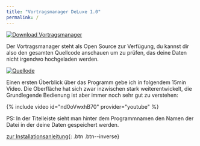 ```yaml
---
title: "Vortragsmanager DeLuxe 1.0"
permalink: /
---
```


[![Download Vortragsmanager](https://img.shields.io/badge/download-vortragsmanager.zip-blue?style=for-the-badge)](https://github.com/thomasramm/Vortragsmanager/releases/latest/download/Vortragsmanager.zip)

Der Vortragsmanager steht als Open Source zur Verfügung, du kannst dir also den gesamten Quellcode anschauen um zu prüfen, das deine Daten nicht irgendwo hochgeladen werden.

[![Quellode](https://img.shields.io/badge/Quellcode-GitHub-darkgreen?style=for-the-badge)](https://github.com/thomasramm/Vortragsmanager/)

Einen ersten Überblick über das Programm gebe ich in folgendem 15min Video.
Die Oberfläche hat sich zwar inzwischen stark weiterentwickelt, die Grundlegende Bedienung ist aber immer noch sehr gut zu verstehen: 

{% include video id="nd0oVwxhB70" provider="youtube" %}

PS: In der Titelleiste sieht man hinter dem Programmnamen den Namen der Datei in der deine Daten gespeichert werden.

[zur Installationsanleitung](Installation.md){: .btn .btn--inverse}